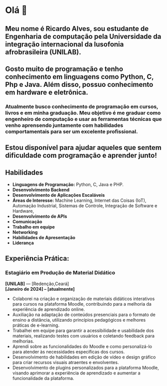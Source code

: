 # Olá 👋 

 ## Meu nome é Ricardo Alves, sou estudante de Engenharia de computação pela Universidade da integração internacional da lusofonia afrobrasileira (UNILAB).

 ## Gosto muito de programação e tenho conhecimento em linguagens como Python, C, Php e Java. Além disso, possuo conhecimento em hardware e eletrônica.

 ### Atualmente busco conhecimento de programação em cursos, livros e em minha graduação. Meu objetivo é me graduar como engenheiro de computação e usar as ferramentas técnicas que venho aprensendo juntamente com habilidades comportamentais para ser um excelente profissional. 

 ## Estou disponível para ajudar aqueles que sentem dificuldade com programação e aprender junto!

 ## Habilidades

- **Linguagens de Programação:** Python, C, Java e PHP.
- **Desenvolvimento Backend**
- **Desenvolvimento de Aplicações Escaláveis** 
- **Áreas de Interesse:** Machine Learning, Internet das Coisas (IoT), Automação Industrial, Sistemas de Controle, Integração de Software e Hardware,
- **Desenvolvimento de APIs**
- **Comunicação**
- **Trabalho em equipe**
- **Networking**
- **Habilidades de Apresentação**
- **Liderança**
  
## Experiência Prática:

### Estagiário em Produção de Material Didático

**[UNILAB]** — [Redenção,Ceará]  
**[Janeiro de 2024] – [atualmente]**

- Colaborei na criação e organização de materiais didáticos interativos para cursos na plataforma Moodle, contribuindo para a melhoria da experiência de aprendizado online.
- Auxiliação na adaptação de conteúdos presenciais para o formato de ensino a distância, utilizando princípios pedagógicos e melhores práticas de e-learning.
- Trabalhei em equipe para garantir a acessibilidade e usabilidade dos materiais, realizando testes com usuários e coletando feedback para melhorias.
- Aprendi sobre as funcionalidades do Moodle e como personalizá-lo para atender às necessidades específicas dos cursos.
- Desenvolvimento de habilidades em edição de vídeo e design gráfico para criar recursos visuais atraentes e envolventes.
- Desenvolvimento de plugins personalizados para a plataforma Moodle, visando aprimorar a experiência de aprendizado e aumentar a funcionalidade da plataforma.
